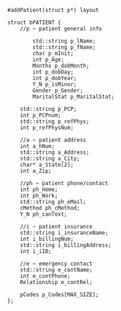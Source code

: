 	#addPatient(struct p*) layout

	struct bPATIENT {
		//p ~ patient general info
		
			std::string p_lName;
			std::string p_fName;
			char p_mInit;
			int p_Age;
			Months p_dobMonth;
			int p_dobDay;
			int p_dobYear;
			Y_N p_isMinor;
			Gender p_Gender;
			MaritalStat p_MaritalStat;
		
		std::string p_PCP;
		int p_PCPnum;
		std::string p_refPhys;
		int p_refPhysNum;

		//a ~ patient address
		int a_hNum;
		std::string a_Address;
		std::string a_City;
		char* a_State[2];
		int a_Zip;

		//ph ~ patient phone/contact
		int ph_Home;
		int ph_Work;
		std::string ph_eMail;
		cMethod ph_cMethod;
		Y_N ph_canText;

		//i ~ patient insurance
		std::string i_insuranceName;
		int i_billingNum;
		std::string i_billingAddress;
		int i_iID;

		//e ~ emergency contact
		std::string e_contName;
		int e_contPhone;
		Relationship e_contRel;

		pCodes p_Codes[MAX_SIZE];
	};